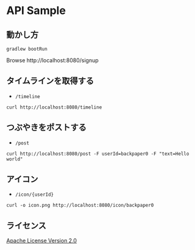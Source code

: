 # API Sample

## 動かし方

```
gradlew bootRun
```

Browse http://localhost:8080/signup

## タイムラインを取得する

* `/timeline`

```
curl http://localhost:8080/timeline
```

## つぶやきをポストする

* `/post`

```
curl http://localhost:8080/post -F userId=backpaper0 -F "text=Hello world"
```

## アイコン

* `/icon/{userId}`

```
curl -o icon.png http://localhost:8080/icon/backpaper0
```

## ライセンス

[Apache License Version 2.0](http://www.apache.org/licenses/LICENSE-2.0.txt)

